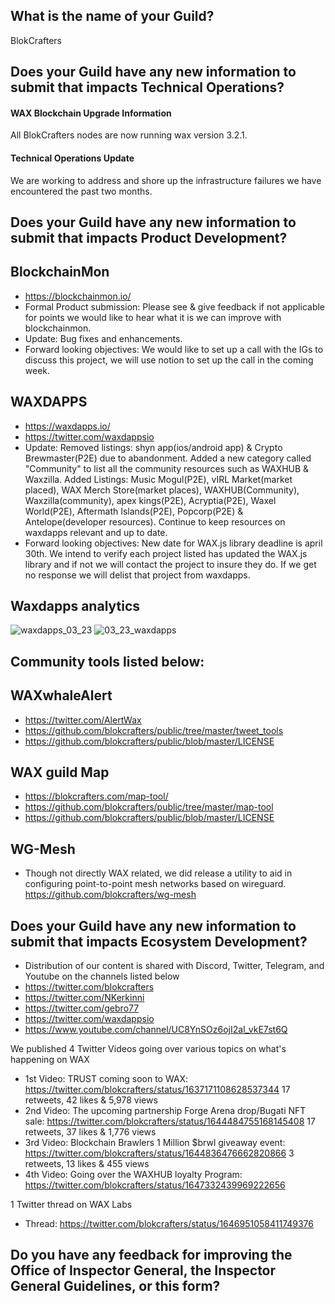 ## What is the name of your Guild?

BlokCrafters

## Does your Guild have any new information to submit that impacts Technical Operations?

#### WAX Blockchain Upgrade Information

All BlokCrafters nodes are now running wax version 3.2.1.

#### Technical Operations Update

We are working to address and shore up the infrastructure failures
we have encountered the past two months.

## Does your Guild have any new information to submit that impacts Product Development?
## BlockchainMon
- https://blockchainmon.io/
- Formal Product submission: Please see & give feedback if not applicable for points we would like to hear what it is we can improve with blockchainmon. 
- Update: Bug fixes and enhancements.
- Forward looking objectives: We would like to set up a call with the IGs to discuss this project, we will use notion to set up the call in the coming week.
## WAXDAPPS
- https://waxdapps.io/
- https://twitter.com/waxdappsio
- Update: Removed listings: shyn app(ios/android app) & Crypto Brewmaster(P2E) due to abandonment. Added a new category called "Community" to list all the community resources such as WAXHUB & Waxzilla. Added Listings: Music Mogul(P2E), vIRL Market(market placed), WAX Merch Store(market places), WAXHUB(Community), Waxzilla(community), apex kings(P2E), Acryptia(P2E), Waxel World(P2E), Aftermath Islands(P2E), Popcorp(P2E) & Antelope(developer resources). Continue to keep resources on waxdapps relevant and up to date.
- Forward looking objectives: New date for WAX.js library deadline is april 30th. We intend to verify each project listed has updated the WAX.js library and if not we will contact the project to insure they do. If we get no response we will delist that project from waxdapps.
## Waxdapps analytics  
![waxdapps_03_23](https://user-images.githubusercontent.com/66744057/232239076-10541f84-c7fd-41b1-92e8-abc7b33f85d6.png)
![03_23_waxdapps](https://user-images.githubusercontent.com/66744057/232239079-dabaf27b-af5c-40c5-969a-129cf1ac800b.png)

 

## Community tools listed below:
## WAXwhaleAlert
+ https://twitter.com/AlertWax 
+ https://github.com/blokcrafters/public/tree/master/tweet_tools
+ https://github.com/blokcrafters/public/blob/master/LICENSE

## WAX guild Map
+ https://blokcrafters.com/map-tool/
+ https://github.com/blokcrafters/public/tree/master/map-tool
+ https://github.com/blokcrafters/public/blob/master/LICENSE

## WG-Mesh
+ Though not directly WAX related, we did release a utility to aid in configuring point-to-point mesh networks based on wireguard.
https://github.com/blokcrafters/wg-mesh

## Does your Guild have any new information to submit that impacts Ecosystem Development?

+ Distribution of our content is shared with Discord, Twitter, Telegram, and Youtube on the channels listed below
+ https://twitter.com/blokcrafters
+ https://twitter.com/NKerkinni
+ https://twitter.com/gebro77
+ https://twitter.com/waxdappsio
+ https://www.youtube.com/channel/UC8YnSOz6ojI2al_vkE7st6Q

We published 4 Twitter Videos going over various topics on what's happening on WAX
- 1st Video: TRUST coming soon to WAX: https://twitter.com/blokcrafters/status/1637171108628537344 17 retweets, 42 likes & 5,978 views
- 2nd Video: The upcoming partnership Forge Arena drop/Bugati NFT sale: https://twitter.com/blokcrafters/status/1644484755168145408 17 retweets, 37 likes & 1,776 views
- 3rd Video: Blockchain Brawlers 1 Million $brwl giveaway event: https://twitter.com/blokcrafters/status/1644836476662820866 3 retweets, 13 likes & 455 views
- 4th Video: Going over the WAXHUB loyalty Program: https://twitter.com/blokcrafters/status/1647332439969222656 

1 Twitter thread on WAX Labs
- Thread: https://twitter.com/blokcrafters/status/1646951058411749376 



## Do you have any feedback for improving the Office of Inspector General, the Inspector General Guidelines, or this form?



